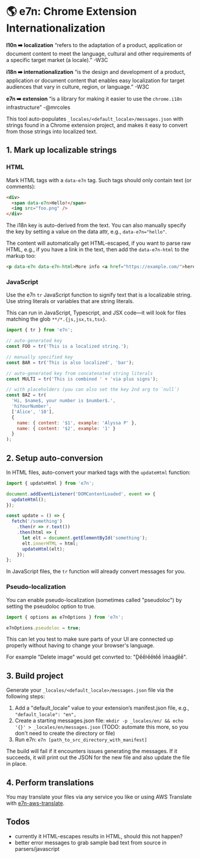 # 🌎 e7n: Chrome Extension Internationalization

**l10n ➡️ localization** “refers to the adaptation of a product, application or document content to meet the language, cultural and other requirements of a specific target market (a locale).” -W3C

**i18n ➡️ internationalization** “is the design and development of a product, application or document content that enables easy localization for target audiences that vary in culture, region, or language.” -W3C

**e7n ➡️ extension** “is a library for making it easier to use the `chrome.i18n` infrastructure” -@mrcoles

This tool auto-populates `_locales/<default_locale>/messages.json` with strings found in a Chrome extension project, and makes it easy to convert from those strings into localized text.

## 1. Mark up localizable strings

### HTML

Mark HTML tags with a `data-e7n` tag. Such tags should only contain text (or comments):

```html
<div>
  <span data-e7n>Hello!</span>
  <img src="foo.png" />
</div>
```

The i18n key is auto-derived from the text. You can also manually specify the key by setting a value on the data attr, e.g., `data-e7n="hello"`.

The content will automatically get HTML-escaped, if you want to parse raw HTML, e.g., if you have a link in the text, then add the `data-e7n-html` to the markup too:

```html
<p data-e7n data-e7n-html>More info <a href="https://example.com/">here</a>.</p>
```

### JavaScript

Use the e7n `tr` JavaScript function to signify text that is a localizable string. Use string literals or variables that are string literals.

This can run in JavaScript, Typescript, and JSX code—it will look for files matching the glob `**/*.{js,jsx,ts,tsx}`.

```javascript
import { tr } from 'e7n';

// auto-generated key
const FOO = tr('This is a localized string.');

// manually specified key
const BAR = tr('This is also localized', 'bar');

// auto-generated key from concatenated string literals
const MULTI = tr('This is combined ' + 'via plus signs');

// with placeholders (you can also set the key 2nd arg to `null`)
const BAZ = tr(
  'Hi, $name$, your number is $number$.',
  'hiYourNumber',
  ['Alice', '10'],
  {
    name: { content: '$1', example: 'Alyssa P' },
    name: { content: '$2', example: '1' }
  }
);
```

## 2. Setup auto-conversion

In HTML files, auto-convert your marked tags with the `updateHtml` function:

```javascript
import { updateHtml } from 'e7n';

document.addEventListener('DOMContentLoaded', event => {
  updateHtml();
});

const update = () => {
  fetch('/something')
    .then(r => r.text())
    .then(html => {
      let elt = document.getElementById('something');
      elt.innerHTML = html;
      updateHtml(elt);
    });
};
```

In JavaScript files, the `tr` function will already convert messages for you.

### Pseudo-localization

You can enable pseudo-localization (sometimes called "pseudoloc") by setting the pseudoloc option to true.

```javascript
import { options as e7nOptions } from 'e7n';

e7nOptions.pseudoloc = true;
```

This can let you test to make sure parts of your UI are connected up properly without having to change your browser's language.

For example "Delete image" would get convrted to: "Ḓḗḗŀḗḗŧḗḗ īḿȧȧɠḗḗ".

## 3. Build project

Generate your `_locales/<default_locale>/messages.json` file via the following steps:

1.  Add a "default_locale" value to your extension’s manifest.json file, e.g., `"default_locale": "en",`
2.  Create a starting messages.json file: `mkdir -p _locales/en/ && echo '{}' > _locales/en/messages.json` (TODO: automate this more, so you don't need to create the directory or file)
3.  Run e7n: `e7n [path_to_src_directory_with_manifest]`

The build will fail if it encounters issues generating the messages. If it succeeds, it will print out the JSON for the new file and also update the file in place.

## 4. Perform translations

You may translate your files via any service you like or using AWS Translate with [e7n-aws-translate](https://github.com/mrcoles/e7n-aws-translate).

## Todos

- currently it HTML-escapes results in HTML, should this not happen?
- better error messages to grab sample bad text from source in parsers/javascript
